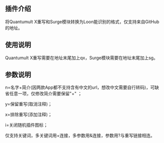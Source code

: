 ## 插件介绍
将Quantumult X重写和Surge模块转换为Loon能识别的格式，仅支持来自GitHub的地址。

## 使用说明
Quantumult X重写需要在地址末尾加上qx，Surge模块需要在地址末尾加上sg。

## 参数说明
n=名字+简介(因两款App都不支持含有中文的url，想改中文需要自行转码)，可缺省任意一项，仅修改简介需要保留"+" ；

y=保留重写(取消注释)；

x=排除重写(添加注释)；

i=关闭随机插件图标；

仅支持关键词，多关键词用+连接，多参数用&连接，参数用?与重写链接相连。